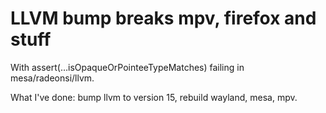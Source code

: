 # LLVM bump breaks mpv, firefox and stuff

With assert(…isOpaqueOrPointeeTypeMatches) failing in mesa/radeonsi/llvm.


What I've done: bump llvm to version 15, rebuild wayland, mesa, mpv.
